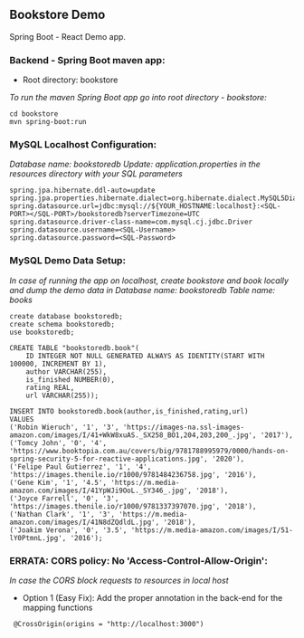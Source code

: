 ## Bookstore Demo

Spring Boot - React Demo app.

### Backend - Spring Boot maven app:
* Root directory: bookstore

*To run the maven Spring Boot app go into root directory - bookstore:*
```
cd bookstore
mvn spring-boot:run
```

### MySQL Localhost Configuration:
*Database name: bookstoredb*
*Update: application.properties in the resources directory with your SQL parameters*
```
spring.jpa.hibernate.ddl-auto=update
spring.jpa.properties.hibernate.dialect=org.hibernate.dialect.MySQL5Dialect
spring.datasource.url=jdbc:mysql://${YOUR_HOSTNAME:localhost}:<SQL-PORT></SQL-PORT>/bookstoredb?serverTimezone=UTC
spring.datasource.driver-class-name=com.mysql.cj.jdbc.Driver
spring.datasource.username=<SQL-Username>
spring.datasource.password=<SQL-Password>
```

### MySQL Demo Data Setup:
*In case of running the app on localhost, create bookstore and book locally and dump the demo data in*
*Database name: bookstoredb*
*Table name: books*

```
create database bookstoredb;
create schema bookstoredb;
use bookstoredb;

CREATE TABLE "bookstoredb.book"(
    ID INTEGER NOT NULL GENERATED ALWAYS AS IDENTITY(START WITH 100000, INCREMENT BY 1),
    author VARCHAR(255), 
    is_finished NUMBER(0),
    rating REAL,
    url VARCHAR(255));

INSERT INTO bookstoredb.book(author,is_finished,rating,url)
VALUES
('Robin Wieruch', '1', '3', 'https://images-na.ssl-images-amazon.com/images/I/41+WkW8xuAS._SX258_BO1,204,203,200_.jpg', '2017'),
('Tomcy John', '0', '4', 'https://www.booktopia.com.au/covers/big/9781788995979/0000/hands-on-spring-security-5-for-reactive-applications.jpg', '2020'),
('Felipe Paul Gutierrez', '1', '4', 'https://images.thenile.io/r1000/9781484236758.jpg', '2016'),
('Gene Kim', '1', '4.5', 'https://m.media-amazon.com/images/I/41YpWJi9OoL._SY346_.jpg', '2018'),
('Joyce Farrell', '0', '3', 'https://images.thenile.io/r1000/9781337397070.jpg', '2018'),
('Nathan Clark', '1', '3', 'https://m.media-amazon.com/images/I/41N8dZQdldL.jpg', '2018'),
('Joakim Verona', '0', '3.5', 'https://m.media-amazon.com/images/I/51-lY0PtmnL.jpg', '2016');
```

### ERRATA: CORS policy: No 'Access-Control-Allow-Origin':
*In case the CORS block requests to resources in local host*

* Option 1 (Easy Fix): Add the proper annotation in the back-end for the mapping functions
```
 @CrossOrigin(origins = "http://localhost:3000")

```